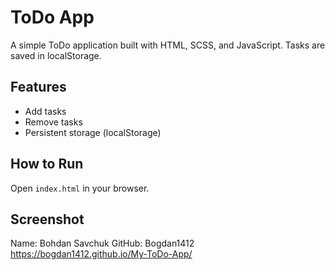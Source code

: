 # ToDo App
A simple ToDo application built with HTML, SCSS, and JavaScript. Tasks are saved in localStorage.

## Features
- Add tasks
- Remove tasks
- Persistent storage (localStorage)

## How to Run
Open `index.html` in your browser.

## Screenshot
Name: Bohdan Savchuk 
GitHub: Bogdan1412 
https://bogdan1412.github.io/My-ToDo-App/
